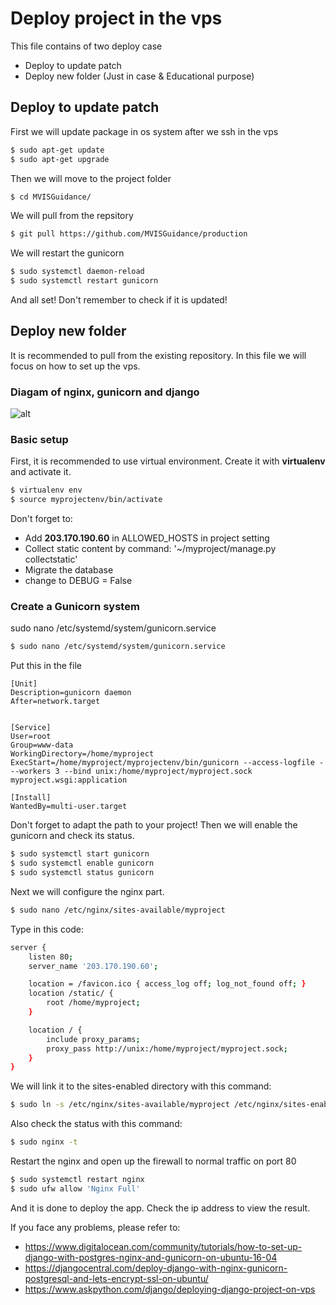 # Deploy project in the vps

This file contains of two deploy case
* Deploy to update patch
* Deploy new folder (Just in case & Educational purpose)

## Deploy to update patch

First we will update package in os system after we ssh in the vps
``` bash
$ sudo apt-get update
$ sudo apt-get upgrade
```

Then we will move to the project folder

``` bash
$ cd MVISGuidance/
```
We will pull from the repsitory

``` bash
$ git pull https://github.com/MVISGuidance/production
```

We will restart the gunicorn

``` bash
$ sudo systemctl daemon-reload
$ sudo systemctl restart gunicorn
```
 And all set! Don't remember to check if it is updated!

## Deploy new folder

It is recommended to pull from the existing repository. In this file we will focus on how to set up the vps.

### Diagam of nginx, gunicorn and django
![alt](https://djangocentral.com/media/uploads/django_nginx_gunicorn.png)

### Basic setup

First, it is recommended to use virtual environment. Create it with **virtualenv** and activate it.
``` bash
$ virtualenv env
$ source myprojectenv/bin/activate
```

 Don't forget to:
 * Add **203.170.190.60** in ALLOWED_HOSTS in project setting
 * Collect static content by command: '~/myproject/manage.py collectstatic'
 * Migrate the database
 * change to DEBUG =  False

### Create a Gunicorn system
sudo nano /etc/systemd/system/gunicorn.service
``` bash
$ sudo nano /etc/systemd/system/gunicorn.service
```

Put this in the file
``` text
[Unit]
Description=gunicorn daemon
After=network.target


[Service]
User=root
Group=www-data
WorkingDirectory=/home/myproject
ExecStart=/home/myproject/myprojectenv/bin/gunicorn --access-logfile - --workers 3 --bind unix:/home/myproject/myproject.sock myproject.wsgi:application

[Install]
WantedBy=multi-user.target
```
Don't forget to adapt the path to your project!
Then we will enable the gunicorn and check its status.

``` bash
$ sudo systemctl start gunicorn
$ sudo systemctl enable gunicorn
$ sudo systemctl status gunicorn
```

Next we will configure the nginx part.
``` bash
$ sudo nano /etc/nginx/sites-available/myproject
```

Type in this code:
``` bash
server {
    listen 80;
    server_name '203.170.190.60';

    location = /favicon.ico { access_log off; log_not_found off; }
    location /static/ {
        root /home/myproject;
    }

    location / {
        include proxy_params;
        proxy_pass http://unix:/home/myproject/myproject.sock;
    }
}
```

We will link it to the sites-enabled directory with this command:
``` bash
$ sudo ln -s /etc/nginx/sites-available/myproject /etc/nginx/sites-enabled
```
Also check the status with this command:
``` bash
$ sudo nginx -t
```
Restart the nginx and open up the firewall to normal traffic on port 80
``` bash
$ sudo systemctl restart nginx
$ sudo ufw allow 'Nginx Full'
```
And it is done to deploy the app. Check the ip address to view the result.

If you face any problems, please refer to:
* https://www.digitalocean.com/community/tutorials/how-to-set-up-django-with-postgres-nginx-and-gunicorn-on-ubuntu-16-04
* https://djangocentral.com/deploy-django-with-nginx-gunicorn-postgresql-and-lets-encrypt-ssl-on-ubuntu/
* https://www.askpython.com/django/deploying-django-project-on-vps